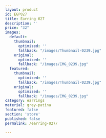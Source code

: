 ```yaml
---
layout: product
id: EGP027
title: Earring 027
description: ''
price: "32"
images:
  default:
    thumbnail:
      optimized: ''
      fallback: "/images/Thumbnail-0239.jpg"
    original:
      optimized: ''
      fallback: "/images/IMG_0239.jpg"
  featured:
    thumbnail:
      optimized: ''
      fallback: "/images/Thumbnail-0239.jpg"
    original:
      optimized: ''
      fallback: "/images/IMG_0239.jpg"
category: earrings
material: grey-patina
featured: false
section: 'store'
published: false
permalink: /earring-027/

---
```

